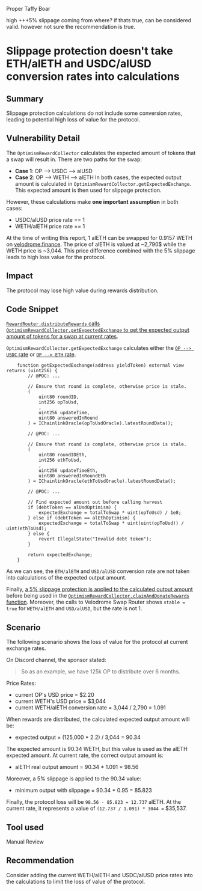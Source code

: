 Proper Taffy Boar

high
+++5% slippage coming from where? if thats true, can be considered valid. however not sure the recommendation is true.

# Slippage protection doesn't take ETH/alETH and USDC/alUSD conversion rates into calculations

## Summary

Slippage protection calculations do not include some conversion rates, leading to potential high loss of value for the protocol.

## Vulnerability Detail

The `OptimismRewardCollector` calculates the expected amount of tokens that a swap will result in.
There are two paths for the swap:
- **Case 1**: OP --> USDC --> alUSD
- **Case 2**: OP --> WETH --> alETH
In both cases, the expected output amount is calculated in `OptimismRewardCollector.getExpectedExchange`.
This expected amount is then used for slippage protection.

However, these calculations make **one important assumption** in both cases:
- USDC/alUSD price rate == 1
- WETH/alETH price rate == 1

At the time of writing this report, 1 alETH can be swapped for 0.9157 WETH on [velodrome.finance](https://velodrome.finance/swap?from=0x3e29d3a9316dab217754d13b28646b76607c5f04&to=0x4200000000000000000000000000000000000006).
The price of alETH is valued at ~2,790$ while the WETH price is ~3,044.
This price difference combined with the 5% slippage leads to high loss value for the protocol.

## Impact

The protocol may lose high value during rewards distribution.

## Code Snippet

[`RewardRouter.distributeRewards` calls `OptimismRewardCollector.getExpectedExchange` to get the expected output amount of tokens for a swap at current rates](https://github.com/sherlock-audit/2024-04-alchemix/blob/main/v2-foundry/src/utils/RewardRouter.sol#L55).

`OptimismRewardCollector.getExpectedExchange` calculates either the [`OP --> USDC` rate](https://github.com/sherlock-audit/2024-04-alchemix/blob/main/v2-foundry/src/utils/collectors/OptimismRewardCollector.sol#L96-L112) or [`OP --> ETH` rate](https://github.com/sherlock-audit/2024-04-alchemix/blob/main/v2-foundry/src/utils/collectors/OptimismRewardCollector.sol#L115-L137).

```solidity
    function getExpectedExchange(address yieldToken) external view returns (uint256) {
        // @POC: ...

        // Ensure that round is complete, otherwise price is stale.
        (
            uint80 roundID,
            int256 opToUsd,
            ,
            uint256 updateTime,
            uint80 answeredInRound
        ) = IChainlinkOracle(opToUsdOracle).latestRoundData();
        
        // @POC: ...

        // Ensure that round is complete, otherwise price is stale.
        (
            uint80 roundIDEth,
            int256 ethToUsd,
            ,
            uint256 updateTimeEth,
            uint80 answeredInRoundEth
        ) = IChainlinkOracle(ethToUsdOracle).latestRoundData();
        
        // @POC: ...

        // Find expected amount out before calling harvest
        if (debtToken == alUsdOptimism) {
            expectedExchange = totalToSwap * uint(opToUsd) / 1e8;
        } else if (debtToken == alEthOptimism) {
            expectedExchange = totalToSwap * uint(uint(opToUsd)) / uint(ethToUsd);
        } else {
            revert IllegalState("Invalid debt token");
        }

        return expectedExchange;
    }
```

As we can see, the `ETH/alETH` and `USD/alUSD` conversion rate are not taken into calculations of the expected output amount.

Finally, [a 5% slippage protection is applied to the calculated output amount](https://github.com/sherlock-audit/2024-04-alchemix/blob/main/v2-foundry/src/utils/RewardRouter.sol#L55C101-L55C203) before being used in the [`OptimismRewardCollector.claimAndDonateRewards` function](https://github.com/sherlock-audit/2024-04-alchemix/blob/main/v2-foundry/src/utils/collectors/OptimismRewardCollector.sol#L65-L78). Moreover, the calls to Velodrome Swap Router shows `stable = true` for `WETH/alETH` and `USD/alUSD`, but the rate is not 1.


## Scenario

The following scenario shows the loss of value for the protocol at current exchange rates.

On Discord channel, the sponsor stated:
> So as an example, we have 125k OP to distribute over 6 months.

Price Rates:
- current OP's USD price = $2.20
- current WETH's USD price = $3,044
- current WETH/alETH conversion rate = 3,044 / 2,790 = 1.091

When rewards are distributed, the calculated expected output amount will be:
- expected output = (125,000 * 2.2) / 3,044 = 90.34

The expected amount is 90.34 WETH, but this value is used as the alETH expected amount.
At current rate, the correct output amount is:
- alETH real output amount = 90.34 * 1.091 = 98.56

Moreover, a 5% slippage is applied to the 90.34 value:
- minimum output with slippage = 90.34 * 0.95 = 85.823

Finally, the protocol loss will be `98.56 - 85.823 = 12.737` alETH.
At the current rate, it represents a value of `(12.737 / 1.091) * 3044 =` $35,537.

## Tool used

Manual Review

## Recommendation

Consider adding the current WETH/alETH and USDC/alUSD price rates into the calculations to limit the loss of value of the protocol.


